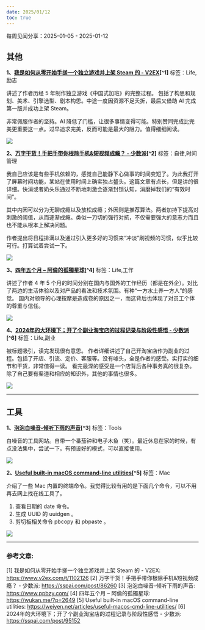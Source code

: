 ```yaml
---
date: 2025/01/12
toc: true
---
```


每周见闻分享：2025-01-05 - 2025-01-12

## 其他
**1、[我是如何从零开始手搓一个独立游戏并上架 Steam 的 - V2EX](https://www.v2ex.com/t/1102126)[^1]**
标签：Life,励志

讲述了作者历经 5 年制作独立游戏《中国式加班》的完整过程。
包括了构思和规划、美术、引擎选型、剧本构思。中途一度因资源不足夭折，最后又借助 AI 完成第一版并成功上架 Steam。

非常佩服作者的坚持。AI 降低了门槛，让很多事情变得可能。特别赞同完成比完美更重要这一点。过早追求完美，反而可能是最大的阻力。值得细细阅读。

![](https://hhacker.com/wp-content/uploads/2025/01/%E5%B1%8F%E5%B9%95%E6%88%AA%E5%9B%BE-2025-01-01-221738.png)

**2、[万字干货！手把手带你根除手机&短视频成瘾？ - 少数派](https://sspai.com/post/86260)[^2]**
标签：自律,时间管理

我自己应该是有些手机依赖的，感觉自己能静下心做事的时间变短了。为此我打开了屏幕时间功能，某站在使用时间上确实独占鳌头。这篇文章有点长，但是讲的很详细。快消或者奶头乐通过不断地刺激会逐渐封锁认知，消磨掉我们的“有效时间”。

其中内因可以分为无聊成瘾以及放松成瘾；外因则是推荐算法。两者加持下提高对刺激的阈值，从而逐渐成瘾。类似一刀切的强行对抗，不仅需要强大的意志力而且也不能从根本上解决问题。

作者提出将日程排满以及通过引入更多好的习惯来“冲淡”刷视频的习惯，似乎比较可行。打算试着尝试一下。

![](https://cdnfile.sspai.com/2024/02/02/article/4b718cfa0cbb0ca738087f48d106e3e8?imageView2/2/w/1120/q/90/interlace/1/ignore-error/1)

**3、[四年五个月 – 阿倫的孤獨星球](https://wukan.me/?p=2649)[^4]**
标签：Life,工作

讲述了作者 4 年 5 个月的时间分别在国内与国外的工作经历（都是在外企）。对比了两边的生活体验以及对产品的看法和技术氛围。有种“一方水土养一方人”的感觉。
国内对领导的心理按摩是造成卷的原因之一，而这背后也体现了对员工个体的尊重与信任。

![](https://wukan.me/wp-content/uploads/2024/12/DALL%C2%B7E-2024-12-10-23.19.16-A-highly-minimalistic-and-abstract-illustration-symbolizing-the-contrast-between-two-work-cultures-formatted-in-a-16_9-aspect-ratio.-The-image-featur-768x439.webp)

**4、[2024年的大环境下；开了个副业淘宝店的过程记录与阶段性感悟 - 少数派](https://sspai.com/post/95152)[^6]**
标签：Life,副业

被标题吸引，读完发现很有意思。
作者详细讲述了自己开淘宝店作为副业的过程。包括了开店、引流、定价、客服等。没有噱头，全是作者的感受。实打实的细节和干货，非常值得一读。
看完最深的感受是一个店背后各种事务真的很复杂。除了自己要有渠道和相应的知识外，其他的事情也很多。

![](https://prod-files-secure.s3.us-west-2.amazonaws.com/44cb6954-457a-4a64-b86e-85f433992a93/f6f89fe3-fe5e-4211-ae67-9810d82f1604/stn-LrT5834M7sDxQdgk89aT6GgoFHU1j0Q6kStFGmvb.png?X-Amz-Algorithm=AWS4-HMAC-SHA256&X-Amz-Content-Sha256=UNSIGNED-PAYLOAD&X-Amz-Credential=AKIAT73L2G45FSPPWI6X%2F20250112%2Fus-west-2%2Fs3%2Faws4_request&X-Amz-Date=20250112T080848Z&X-Amz-Expires=3600&X-Amz-Signature=65f7c8696a5ec549352776290c4d204d4f0f57163f452dec12e1a535b2af7ad8&X-Amz-SignedHeaders=host&x-id=GetObject)


----

## 工具
**1、[泡泡白噪音-倾听下雨的声音](https://www.ppbzy.com/)[^3]**
标签：Tools

白噪音的工具网站。自带一个番茄钟和电子木鱼（笑）。最近休息在家的时候，有点没法集中，尝试一下。有预设好的模式，可以直接使用。

![](https://prod-files-secure.s3.us-west-2.amazonaws.com/44cb6954-457a-4a64-b86e-85f433992a93/b2686685-6ca8-4b73-b42d-8580b104719c/stn-g2ff8C9mybHBqpA5DmPYZWDiO0QLv2RgMTmPoEY2.png?X-Amz-Algorithm=AWS4-HMAC-SHA256&X-Amz-Content-Sha256=UNSIGNED-PAYLOAD&X-Amz-Credential=AKIAT73L2G45FSPPWI6X%2F20250112%2Fus-west-2%2Fs3%2Faws4_request&X-Amz-Date=20250112T080848Z&X-Amz-Expires=3600&X-Amz-Signature=e750b57c8f5b4cc6ea517077bdd8c7bbdd220098cb3f519073fd9e06b54d3f74&X-Amz-SignedHeaders=host&x-id=GetObject)

**2、[Useful built-in macOS command-line utilities](https://weiyen.net/articles/useful-macos-cmd-line-utilities/)[^5]**
标签：Mac

介绍了一些 Mac 内置的终端命令。我觉得比较有用的是下面几个命令，可以不用再去网上找在线工具了。
1. 查看日期的 date 命令。
2. 生成 UUID 的 uuidgen 。
3. 剪切板相关命令 pbcopy 和 pbpaste 。

![](https://weiyen.net/articles/useful-macos-cmd-line-utilities/oggraph.png)


----

### 参考文章:
[1] 我是如何从零开始手搓一个独立游戏并上架 Steam 的 - V2EX: https://www.v2ex.com/t/1102126
[2] 万字干货！手把手带你根除手机&短视频成瘾？ - 少数派: https://sspai.com/post/86260
[3] 泡泡白噪音-倾听下雨的声音: https://www.ppbzy.com/
[4] 四年五个月 – 阿倫的孤獨星球: https://wukan.me/?p=2649
[5] Useful built-in macOS command-line utilities: https://weiyen.net/articles/useful-macos-cmd-line-utilities/
[6] 2024年的大环境下；开了个副业淘宝店的过程记录与阶段性感悟 - 少数派: https://sspai.com/post/95152